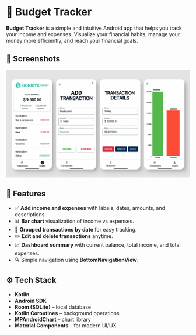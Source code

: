 # 💸 Budget Tracker

**Budget Tracker** is a simple and intuitive Android app that helps you track your income and expenses. Visualize your financial habits, manage your money more efficiently, and reach your financial goals.



## 📱 Screenshots
![Main](screenshots/budget.png)



## 🧩 Features

- ✅ **Add income and expenses** with labels, dates, amounts, and descriptions.
- 📊 **Bar chart** visualization of income vs expenses.
- 📅 **Grouped transactions by date** for easy tracking.
- ✏️ **Edit and delete transactions** anytime.
- 📈 **Dashboard summary** with current balance, total income, and total expenses.
- 🔍 Simple navigation using **BottomNavigationView**.



## ⚙️ Tech Stack

- **Kotlin**
- **Android SDK**
- **Room (SQLite)** – local database
- **Kotlin Coroutines** – background operations
- **MPAndroidChart** – chart library
- **Material Components** – for modern UI/UX




